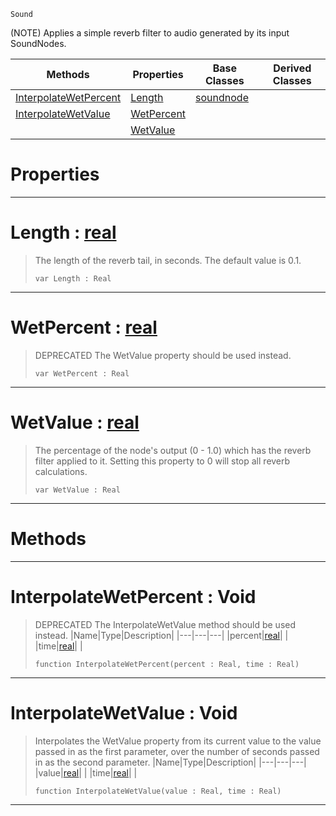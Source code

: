 `Sound`

(NOTE) Applies a simple reverb filter to audio generated by its input SoundNodes.

|Methods|Properties|Base Classes|Derived Classes|
|---|---|---|---|
|[ InterpolateWetPercent](https://github.com/dragonCASTjosh/PlasmaDocs/blob/master/code_reference/class_reference/reverbnode.markdown#interpolatewetpercent-vo)|[ Length](https://github.com/dragonCASTjosh/PlasmaDocs/blob/master/code_reference/class_reference/reverbnode.markdown#length-plasma-engine-docum)|[soundnode](https://github.com/dragonCASTjosh/PlasmaDocs/blob/master/code_reference/class_reference/soundnode.markdown)| |
|[ InterpolateWetValue](https://github.com/dragonCASTjosh/PlasmaDocs/blob/master/code_reference/class_reference/reverbnode.markdown#interpolatewetvalue-void)|[ WetPercent](https://github.com/dragonCASTjosh/PlasmaDocs/blob/master/code_reference/class_reference/reverbnode.markdown#wetpercent-plasma-engine-d)| | |
| |[ WetValue](https://github.com/dragonCASTjosh/PlasmaDocs/blob/master/code_reference/class_reference/reverbnode.markdown#wetvalue-plasma-engine-doc)| | |


 #  Properties


---  
 #  Length : [real](https://github.com/dragonCASTjosh/PlasmaDocs/blob/master/code_reference/lightning_base_types/real.markdown)

> The length of the reverb tail, in seconds. The default value is 0.1.
> ``` lang=cpp, name=Lightning
> var Length : Real


---  
 #  WetPercent : [real](https://github.com/dragonCASTjosh/PlasmaDocs/blob/master/code_reference/lightning_base_types/real.markdown)

> DEPRECATED The WetValue property should be used instead.
> ``` lang=cpp, name=Lightning
> var WetPercent : Real


---  
 #  WetValue : [real](https://github.com/dragonCASTjosh/PlasmaDocs/blob/master/code_reference/lightning_base_types/real.markdown)

> The percentage of the node's output (0 - 1.0) which has the reverb filter applied to it. Setting this property to 0 will stop all reverb calculations.
> ``` lang=cpp, name=Lightning
> var WetValue : Real


---  
 #  Methods


---  
 #  InterpolateWetPercent : Void

> DEPRECATED The InterpolateWetValue method should be used instead.
> |Name|Type|Description|
> |---|---|---|
> |percent|[real](https://github.com/dragonCASTjosh/PlasmaDocs/blob/master/code_reference/lightning_base_types/real.markdown)| |
> |time|[real](https://github.com/dragonCASTjosh/PlasmaDocs/blob/master/code_reference/lightning_base_types/real.markdown)| |
> ``` lang=cpp, name=Lightning
> function InterpolateWetPercent(percent : Real, time : Real)
> ``` 


---  
 #  InterpolateWetValue : Void

> Interpolates the WetValue property from its current value to the value passed in as the first parameter, over the number of seconds passed in as the second parameter.
> |Name|Type|Description|
> |---|---|---|
> |value|[real](https://github.com/dragonCASTjosh/PlasmaDocs/blob/master/code_reference/lightning_base_types/real.markdown)| |
> |time|[real](https://github.com/dragonCASTjosh/PlasmaDocs/blob/master/code_reference/lightning_base_types/real.markdown)| |
> ``` lang=cpp, name=Lightning
> function InterpolateWetValue(value : Real, time : Real)
> ``` 


---  
 

 